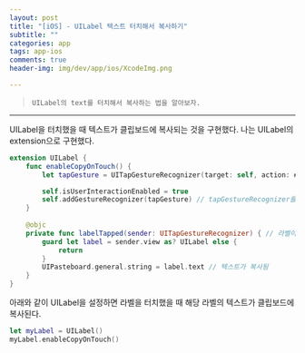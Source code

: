 ```yaml
---  
layout: post  
title: "[iOS] - UILabel 텍스트 터치해서 복사하기"  
subtitle: ""  
categories: app
tags: app-ios 
comments: true  
header-img: img/dev/app/ios/XcodeImg.png

---  
```

  
> `UILabel의 text를 터치해서 복사하는 법을 알아보자.`  

---

UILabel을 터치했을 때 텍스트가 클립보드에 복사되는 것을 구현했다. 나는 UILabel의 extension으로 구현했다.

```swift
extension UILabel {
    func enableCopyOnTouch() {
        let tapGesture = UITapGestureRecognizer(target: self, action: #selector(labelTapped(sender:))) // 터치 시 실행될 함수를 연결한다.

        self.isUserInteractionEnabled = true
        self.addGestureRecognizer(tapGesture) // tapGestureRecognizer를 라벨에 붙인다.
    }
    
    @objc
    private func labelTapped(sender: UITapGestureRecognizer) { // 라벨이 터치되었을 때 호출됨
        guard let label = sender.view as? UILabel else {
            return
        }
        UIPasteboard.general.string = label.text // 텍스트가 복사됨
    }
}
```

아래와 같이 UILabel을 설정하면 라벨을 터치했을 때 해당 라벨의 텍스트가 클립보드에 복사된다.

```swift
let myLabel = UILabel()
myLabel.enableCopyOnTouch()
```
